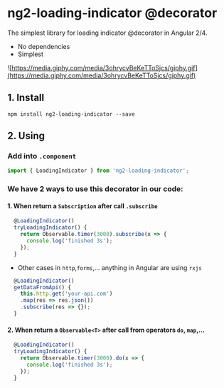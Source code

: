 # ng2-loading-indicator @decorator

The simplest library for loading indicator @decorator in Angular 2/4.

- No dependencies
- Simplest

![https://media.giphy.com/media/3ohrycvBeKeTToSjcs/giphy.gif](https://media.giphy.com/media/3ohrycvBeKeTToSjcs/giphy.gif)

## 1. Install
`npm install ng2-loading-indicator --save`

## 2. Using

### Add into `.component`
```js
import { LoadingIndicator } from 'ng2-loading-indicator';
```

### We have 2 ways to use this decorator in our code:

#### 1. When return a `Subscription` after call `.subscribe`

``` js
  @LoadingIndicator()
  tryLoadingIndicator() {
    return Observable.timer(3000).subscribe(x => {
      console.log('finished 3s');
    });
  }
```
- Other cases in `http`,`forms`,... anything in Angular are using `rxjs`

```js
  @LoadingIndicator()
  getDataFromApi() {
    this.http.get('your-api.com')
    .map(res => res.json())
    .subscribe(res => {});
  }
```

#### 2. When return a `Observable<T>` after call from operators `do`, `map`,...

``` js
  @LoadingIndicator()
  tryLoadingIndicator() {
    return Observable.timer(3000).do(x => {
      console.log('finished 3s');
    });
  }
```








